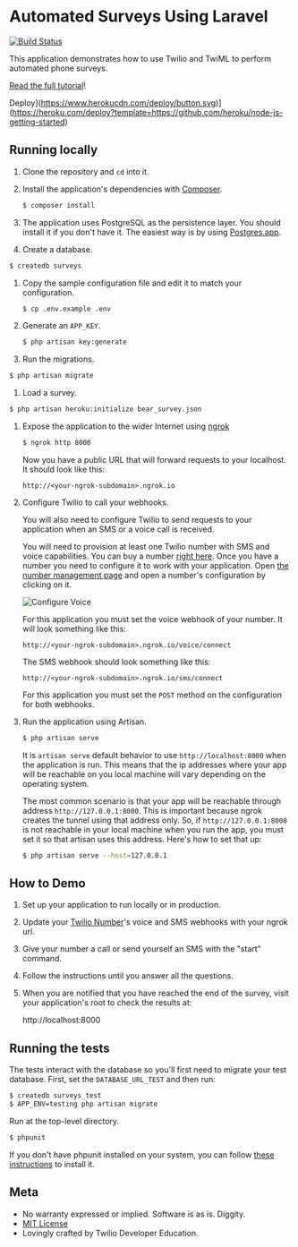 #  Automated Surveys Using Laravel

[![Build Status](https://travis-ci.org/TwilioDevEd/automated-survey-laravel.svg?branch=master)](https://travis-ci.org/TwilioDevEd/automated-survey-laravel)

This application demonstrates how to use Twilio and TwiML to perform
automated phone surveys.

[Read the full tutorial](https://www.twilio.com/docs/tutorials/walkthrough/automated-survey/php/laravel)!

Deploy](https://www.herokucdn.com/deploy/button.svg)](https://heroku.com/deploy?template=https://github.com/heroku/node-js-getting-started)

## Running locally

1. Clone the repository and `cd` into it.

1. Install the application's dependencies with [Composer](https://getcomposer.org/).

   ```bash
   $ composer install
   ```

1. The application uses PostgreSQL as the persistence layer. You should install it
  if you don't have it. The easiest way is by using [Postgres.app](http://postgresapp.com/).

1. Create a database.

  ```bash
  $ createdb surveys
  ```

1. Copy the sample configuration file and edit it to match your configuration.

   ```bash
   $ cp .env.example .env
   ```

1. Generate an `APP_KEY`.

   ```bash
   $ php artisan key:generate
   ```

1. Run the migrations.

  ```bash
  $ php artisan migrate
  ```

1. Load a survey.

  ```bash
  $ php artisan heroku:initialize bear_survey.json
  ```

1. Expose the application to the wider Internet using [ngrok](https://ngrok.com/)

   ```bash
   $ ngrok http 8000
   ```
   Now you have a public URL that will forward requests to your localhost. It should
   look like this:

   ```
   http://<your-ngrok-subdomain>.ngrok.io
   ```

1. Configure Twilio to call your webhooks.

   You will also need to configure Twilio to send requests to your application
   when an SMS or a voice call is received.

   You will need to provision at least one Twilio number with SMS and voice capabilities.
   You can buy a number [right
   here](https://www.twilio.com/user/account/phone-numbers/search). Once you have
   a number you need to configure it to work with your application. Open
   [the number management page](https://www.twilio.com/user/account/phone-numbers/incoming)
   and open a number's configuration by clicking on it.

   ![Configure Voice](http://howtodocs.s3.amazonaws.com/twilio-number-config-all-med.gif)

   For this application you must set the voice webhook of your number.
   It will look something like this:

   ```
   http://<your-ngrok-subdomain>.ngrok.io/voice/connect
   ```

   The SMS webhook should look something like this:

   ```
   http://<your-ngrok-subdomain>.ngrok.io/sms/connect
   ```

   For this application you must set the `POST` method on the configuration for both webhooks.

1. Run the application using Artisan.

   ```bash
   $ php artisan serve
   ```

   It is `artisan serve` default behavior to use `http://localhost:8000` when
   the application is run. This means that the ip addresses where your app will be
   reachable on you local machine will vary depending on the operating system.

   The most common scenario is that your app will be reachable through address
   `http://127.0.0.1:8000`. This is important because ngrok creates the
   tunnel using that address only. So, if `http://127.0.0.1:8000` is not reachable
   in your local machine when you run the app, you must set it so that artisan uses this
   address. Here's how to set that up:

   ```bash
   $ php artisan serve --host=127.0.0.1
   ```

## How to Demo

1. Set up your application to run locally or in production.

1. Update your [Twilio Number](https://www.twilio.com/user/account/phone-numbers/incoming)'s
   voice and SMS webhooks with your ngrok url.

1. Give your number a call or send yourself an SMS with the "start" command.

1. Follow the instructions until you answer all the questions.

1. When you are notified that you have reached the end of the survey, visit your
   application's root to check the results at:

   http://localhost:8000


## Running the tests

The tests interact with the database so you'll first need to migrate
your test database. First, set the `DATABASE_URL_TEST` and then run:

```bash
$ createdb surveys_test
$ APP_ENV=testing php artisan migrate
```

Run at the top-level directory.

```bash
$ phpunit
```

If you don't have phpunit installed on your system, you can follow [these
instructions](https://phpunit.de/manual/current/en/installation.html) to
install it.

## Meta

* No warranty expressed or implied. Software is as is. Diggity.
* [MIT License](http://www.opensource.org/licenses/mit-license.html)
* Lovingly crafted by Twilio Developer Education.
